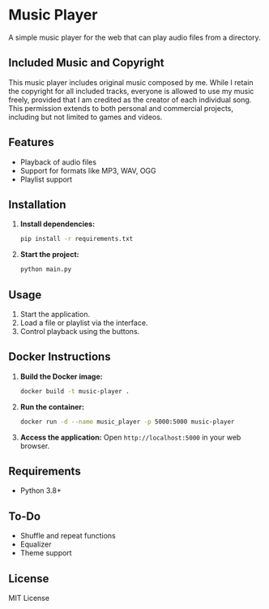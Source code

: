 # Music Player

A simple music player for the web that can play audio files from a directory.

## Included Music and Copyright

This music player includes original music composed by me. While I retain the copyright for all included tracks, everyone is allowed to use my music freely, provided that I am credited as the creator of each individual song. This permission extends to both personal and commercial projects, including but not limited to games and videos.

## Features

- Playback of audio files
- Support for formats like MP3, WAV, OGG
- Playlist support

## Installation

1. **Install dependencies:**
   ```bash
   pip install -r requirements.txt
   ```
2. **Start the project:**
   ```bash
   python main.py
   ```

## Usage

1. Start the application.
2. Load a file or playlist via the interface.
3. Control playback using the buttons.

## Docker Instructions

1. **Build the Docker image:**
   ```bash
   docker build -t music-player .
   ```
2. **Run the container:**
   ```bash
   docker run -d --name music_player -p 5000:5000 music-player
   ```
3. **Access the application:**
   Open `http://localhost:5000` in your web browser.

## Requirements

- Python 3.8+

## To-Do

- Shuffle and repeat functions
- Equalizer
- Theme support

## License

MIT License

